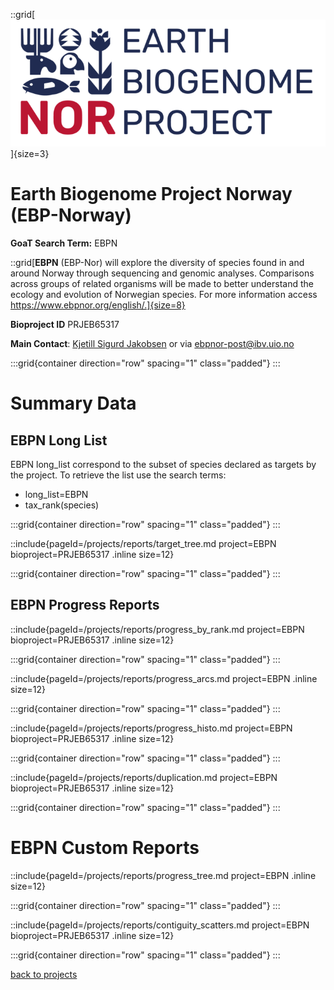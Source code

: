 ::grid[![GoaT](/static/images/ebp_nor-orig.png)]{size=3}

# Earth Biogenome Project Norway (EBP-Norway)

**GoaT Search Term:** EBPN

::grid[**EBPN** (EBP-Nor) will explore the diversity of species found in and around Norway through sequencing and genomic analyses. Comparisons across groups of related organisms will be made to better understand the ecology and evolution of Norwegian species. For more information access https://www.ebpnor.org/english/.]{size=8}

**Bioproject ID** PRJEB65317

**Main Contact**: [Kjetill Sigurd Jakobsen](https://www.mn.uio.no/cees/english/people/chair/kjetillj/) or via ebpnor-post@ibv.uio.no

:::grid{container direction="row" spacing="1" class="padded"}
:::

# Summary Data

## EBPN Long List

EBPN long_list correspond to the subset of species declared as targets by the project. To retrieve the list use the search terms:

- long_list=EBPN
- tax_rank(species)

:::grid{container direction="row" spacing="1" class="padded"}
:::

::include{pageId=/projects/reports/target_tree.md project=EBPN bioproject=PRJEB65317 .inline size=12}

:::grid{container direction="row" spacing="1" class="padded"}
:::

## EBPN Progress Reports

::include{pageId=/projects/reports/progress_by_rank.md project=EBPN bioproject=PRJEB65317 .inline size=12}

:::grid{container direction="row" spacing="1" class="padded"}
:::

::include{pageId=/projects/reports/progress_arcs.md project=EBPN .inline size=12}

:::grid{container direction="row" spacing="1" class="padded"}
:::

::include{pageId=/projects/reports/progress_histo.md project=EBPN bioproject=PRJEB65317 .inline size=12}

:::grid{container direction="row" spacing="1" class="padded"}
:::

::include{pageId=/projects/reports/duplication.md project=EBPN bioproject=PRJEB65317 .inline size=12}

:::grid{container direction="row" spacing="1" class="padded"}
:::

# EBPN Custom Reports

::include{pageId=/projects/reports/progress_tree.md project=EBPN .inline size=12}

:::grid{container direction="row" spacing="1" class="padded"}
:::

::include{pageId=/projects/reports/contiguity_scatters.md project=EBPN bioproject=PRJEB65317 .inline size=12}

:::grid{container direction="row" spacing="1" class="padded"}
:::

[back to projects](/projects)
